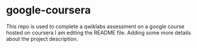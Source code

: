 # google-coursera
This repo is used to complete a qwiklabs assessment on a google course hosted on coursera
I am editing the README file. Adding some more details about the project description.
